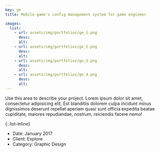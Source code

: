 ```yaml
---
key: ge
title: Mobile game's config management system for game engineer

images:
  list:
    - url: assets/img/portfolios/ge_1.png
      desc:
      alt:
    - url: assets/img/portfolios/ge_2.png
      desc:
      alt:
    - url: assets/img/portfolios/ge_3.png
      desc:
      alt:
    - url: assets/img/portfolios/ge_4.png
      desc:
      alt:
---
```

Use this area to describe your project. Lorem ipsum dolor sit amet, consectetur adipisicing elit. Est blanditiis dolorem culpa incidunt minus dignissimos deserunt repellat aperiam quasi sunt officia expedita beatae cupiditate, maiores repudiandae, nostrum, reiciendis facere nemo!

{:.list-inline}
- Date: January 2017
- Client: Explore
- Category: Graphic Design

